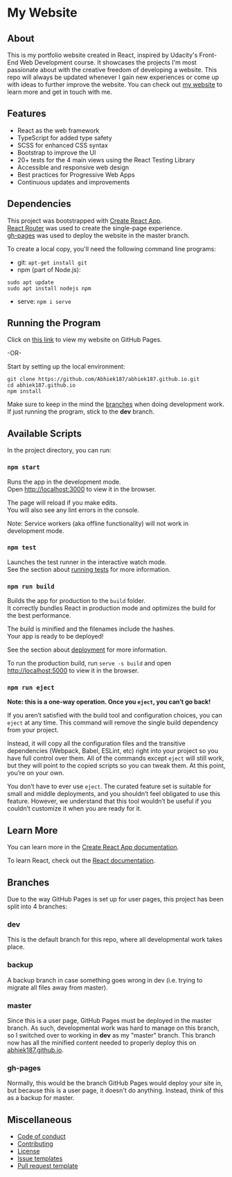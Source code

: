 # My Website

## About
This is my portfolio website created in React, inspired by Udacity's Front-End Web Development course. It showcases the projects I'm most passionate about with the creative freedom of developing a website. This repo will always be updated whenever I gain new experiences or come up with ideas to further improve the website. You can check out [my website](https://abhiek187.github.io) to learn more and get in touch with me.

## Features
- React as the web framework
- TypeScript for added type safety
- SCSS for enhanced CSS syntax
- Bootstrap to improve the UI
- 20+ tests for the 4 main views using the React Testing Library
- Accessible and responsive web design
- Best practices for Progressive Web Apps
- Continuous updates and improvements

## Dependencies
This project was bootstrapped with [Create React App](https://github.com/facebook/create-react-app).<br>
[React Router](https://reacttraining.com/react-router) was used to create the single-page experience.<br>
[gh-pages](https://github.com/tschaub/gh-pages) was used to deploy the website in the master branch.

To create a local copy, you'll need the following command line programs:
- git: `apt-get install git`
- npm (part of Node.js):
```
sudo apt update
sudo apt install nodejs npm
```
- serve: `npm i serve`

## Running the Program
Click on [this link](https://abhiek187.github.io) to view my website on GitHub Pages.

-OR-

Start by setting up the local environment:
```
git clone https://github.com/Abhiek187/abhiek187.github.io.git
cd abhiek187.github.io
npm install
```

Make sure to keep in the mind the [branches](#branches) when doing development work. If just running the program, stick to the **dev** branch.

## Available Scripts

In the project directory, you can run:

### `npm start`

Runs the app in the development mode.<br>
Open [http://localhost:3000](http://localhost:3000) to view it in the browser.

The page will reload if you make edits.<br>
You will also see any lint errors in the console.

Note: Service workers (aka offline functionality) will not work in development mode.

### `npm test`

Launches the test runner in the interactive watch mode.<br>
See the section about [running tests](https://facebook.github.io/create-react-app/docs/running-tests) for more information.

### `npm run build`

Builds the app for production to the `build` folder.<br>
It correctly bundles React in production mode and optimizes the build for the best performance.

The build is minified and the filenames include the hashes.<br>
Your app is ready to be deployed!

See the section about [deployment](https://facebook.github.io/create-react-app/docs/deployment) for more information.

To run the production build, run `serve -s build` and open [http://localhost:5000](http://localhost:5000) to view it in the browser.

### `npm run eject`

**Note: this is a one-way operation. Once you `eject`, you can’t go back!**

If you aren’t satisfied with the build tool and configuration choices, you can `eject` at any time. This command will remove the single build dependency from your project.

Instead, it will copy all the configuration files and the transitive dependencies (Webpack, Babel, ESLint, etc) right into your project so you have full control over them. All of the commands except `eject` will still work, but they will point to the copied scripts so you can tweak them. At this point, you’re on your own.

You don’t have to ever use `eject`. The curated feature set is suitable for small and middle deployments, and you shouldn’t feel obligated to use this feature. However, we understand that this tool wouldn’t be useful if you couldn’t customize it when you are ready for it.

## Learn More

You can learn more in the [Create React App documentation](https://facebook.github.io/create-react-app/docs/getting-started).

To learn React, check out the [React documentation](https://reactjs.org/).

## Branches

Due to the way GitHub Pages is set up for user pages, this project has been split into 4 branches:

### dev
This is the default branch for this repo, where all developmental work takes place.

### backup
A backup branch in case something goes wrong in dev (i.e. trying to migrate all files away from master).

### master
Since this is a user page, GitHub Pages must be deployed in the master branch. As such, developmental work was hard to manage on this branch, so I switched over to working in **dev** as my "master" branch. This branch now has all the minified content needed to properly deploy this on [abhiek187.github.io](https://abhiek187.github.io).

### gh-pages
Normally, this would be the branch GitHub Pages would deploy your site in, but because this is a user page, it doesn't do anything. Instead, think of this as a backup for master.

## Miscellaneous

- [Code of conduct](https://github.com/Abhiek187/abhiek187.github.io/blob/dev/CODE_OF_CONDUCT.md)
- [Contributing](https://github.com/Abhiek187/abhiek187.github.io/blob/dev/CONTRIBUTING.md)
- [License](https://github.com/Abhiek187/abhiek187.github.io/blob/dev/LICENSE)
- [Issue templates](https://github.com/Abhiek187/abhiek187.github.io/tree/dev/.github/ISSUE_TEMPLATE)
- [Pull request template](https://github.com/Abhiek187/abhiek187.github.io/blob/dev/PULL_REQUEST_TEMPLATE.md)
